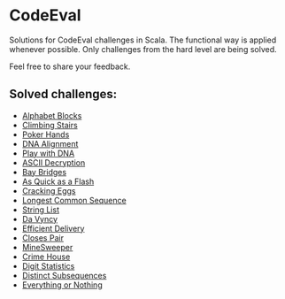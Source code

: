 # CodeEval

Solutions for CodeEval challenges in Scala. The functional way is applied whenever possible. Only challenges from the hard level are being solved.

Feel free to share your feedback.

## Solved challenges:

 * [Alphabet Blocks](https://www.codeeval.com/open_challenges/201/)
 * [Climbing Stairs](https://www.codeeval.com/open_challenges/64/)
 * [Poker Hands](https://www.codeeval.com/open_challenges/86/)
 * [DNA Alignment](https://www.codeeval.com/open_challenges/171/)
 * [Play with DNA](https://www.codeeval.com/open_challenges/126/)
 * [ASCII Decryption](https://www.codeeval.com/open_challenges/155/)
 * [Bay Bridges](https://www.codeeval.com/open_challenges/109/)
 * [As Quick as a Flash](https://www.codeeval.com/open_challenges/239/)
 * [Cracking Eggs](https://www.codeeval.com/open_challenges/151/)
 * [Longest Common Sequence](https://www.codeeval.com/open_challenges/6/)
 * [String List](https://www.codeeval.com/open_challenges/38/)
 * [Da Vyncy](https://www.codeeval.com/open_challenges/77/)
 * [Efficient Delivery](https://www.codeeval.com/open_challenges/123/)
 * [Closes Pair](https://www.codeeval.com/open_challenges/51/)
 * [MineSweeper](https://www.codeeval.com/open_challenges/79/)
 * [Crime House](https://www.codeeval.com/open_challenges/195/)
 * [Digit Statistics](https://www.codeeval.com/open_challenges/144/)
 * [Distinct Subsequences](https://www.codeeval.com/open_challenges/69/)
 * [Everything or Nothing](https://www.codeeval.com/open_challenges/216/)